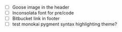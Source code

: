 
- [ ] Goose image in the header
- [ ] Inconsolata font for pre/code
- [ ] Bitbucket link in footer
- [ ] test monokai pygment syntax highlighting theme?
